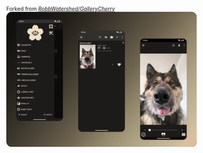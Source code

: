 Forked from *[RobbWatershed/GalleryCherry](https://github.com/RobbWatershed/GalleryCherry)*
![](https://github.com/h6rd/GalleryCherry-MaterialYou/blob/main/.assets/!welcome.png)


